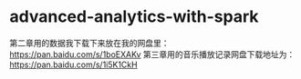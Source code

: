 # advanced-analytics-with-spark
第二章用的数据我下载下来放在我的网盘里：
https://pan.baidu.com/s/1boEXAKv
第三章用的音乐播放记录网盘下载地址为：
https://pan.baidu.com/s/1i5K1CkH
